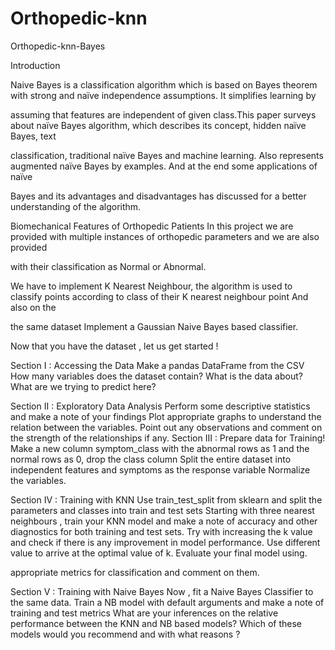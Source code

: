 # Orthopedic-knn
Orthopedic-knn-Bayes

Introduction

Naive Bayes is a classification algorithm which is based on Bayes theorem with strong and naïve independence assumptions. It simplifies learning by 

assuming that features are independent of given class.This paper surveys about naïve Bayes algorithm, which describes its concept, hidden naïve Bayes, text 

classification, traditional naïve Bayes and machine learning. Also represents augmented naïve Bayes by examples. And at the end some applications of naïve

Bayes and its advantages and disadvantages has discussed for a better understanding of the algorithm.

Biomechanical Features of Orthopedic Patients In this project we are provided with multiple instances of orthopedic parameters and we are also provided 

with their classification as Normal or Abnormal.

We have to implement K Nearest Neighbour, the algorithm is used to classify points according to class of their K nearest neighbour point And also on the  

the same dataset Implement a Gaussian Naive Bayes based classifier.

Now that you have the dataset , let us get started !

Section I : Accessing the Data Make a pandas DataFrame from the CSV How many variables does the dataset contain? What is the data about? What are we trying
to predict here?

Section II : Exploratory Data Analysis Perform some descriptive statistics and make a note of your findings Plot appropriate graphs to understand the relation between the variables. Point out any observations and comment on the strength of the relationships if any.
Section III : Prepare data for Training! Make a new column symptom_class with the abnormal rows as 1 and the normal rows as 0, drop the class column Split the entire dataset into independent features and symptoms as the response variable Normalize the variables.                                              

Section IV : Training with KNN Use train_test_split from sklearn and split the parameters and classes into train and test sets Starting with three nearest neighbours , train your KNN model and make a note of accuracy and other diagnostics for both training and test sets. Try with increasing the k value and check if there is any improvement in model performance. Use different value to arrive at the optimal value of k. Evaluate your final model using.         

appropriate metrics for classification and comment on them.

Section V : Training with Naive Bayes Now , fit a Naive Bayes Classifier to the same data. Train a NB model with default arguments and make a note of training and test metrics What are your inferences on the relative performance between the KNN and NB based models? Which of these models would you recommend and with what reasons ?
